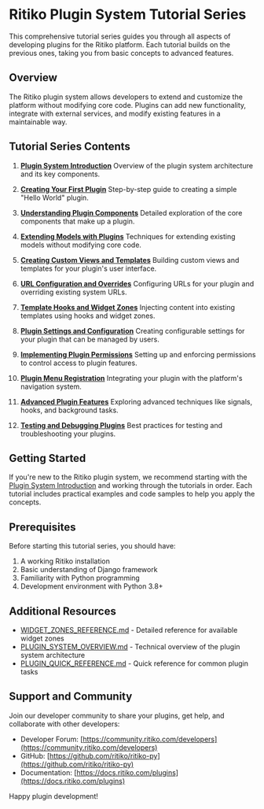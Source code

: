 # Ritiko Plugin System Tutorial Series

This comprehensive tutorial series guides you through all aspects of developing plugins for the Ritiko platform. Each tutorial builds on the previous ones, taking you from basic concepts to advanced features.

## Overview

The Ritiko plugin system allows developers to extend and customize the platform without modifying core code. Plugins can add new functionality, integrate with external services, and modify existing features in a maintainable way.

## Tutorial Series Contents

1. **[Plugin System Introduction](./01_PLUGIN_SYSTEM_INTRODUCTION.md)**
   Overview of the plugin system architecture and its key components.

2. **[Creating Your First Plugin](./02_CREATING_YOUR_FIRST_PLUGIN.md)**
   Step-by-step guide to creating a simple "Hello World" plugin.

3. **[Understanding Plugin Components](./03_UNDERSTANDING_PLUGIN_COMPONENTS.md)**
   Detailed exploration of the core components that make up a plugin.

4. **[Extending Models with Plugins](./04_EXTENDING_MODELS_WITH_PLUGINS.md)**
   Techniques for extending existing models without modifying core code.

5. **[Creating Custom Views and Templates](./05_CREATING_CUSTOM_VIEWS_AND_TEMPLATES.md)**
   Building custom views and templates for your plugin's user interface.

6. **[URL Configuration and Overrides](./06_URL_CONFIGURATION_AND_OVERRIDES.md)**
   Configuring URLs for your plugin and overriding existing system URLs.

7. **[Template Hooks and Widget Zones](./07_TEMPLATE_HOOKS_AND_WIDGET_ZONES.md)**
   Injecting content into existing templates using hooks and widget zones.

8. **[Plugin Settings and Configuration](./08_PLUGIN_SETTINGS_AND_CONFIGURATION.md)**
   Creating configurable settings for your plugin that can be managed by users.

9. **[Implementing Plugin Permissions](./09_IMPLEMENTING_PLUGIN_PERMISSIONS.md)**
   Setting up and enforcing permissions to control access to plugin features.

10. **[Plugin Menu Registration](./10_PLUGIN_MENU_REGISTRATION.md)**
    Integrating your plugin with the platform's navigation system.

11. **[Advanced Plugin Features](./11_ADVANCED_PLUGIN_FEATURES.md)**
    Exploring advanced techniques like signals, hooks, and background tasks.

12. **[Testing and Debugging Plugins](./12_TESTING_AND_DEBUGGING_PLUGINS.md)**
    Best practices for testing and troubleshooting your plugins.

## Getting Started

If you're new to the Ritiko plugin system, we recommend starting with the [Plugin System Introduction](./01_PLUGIN_SYSTEM_INTRODUCTION.md) and working through the tutorials in order. Each tutorial includes practical examples and code samples to help you apply the concepts.

## Prerequisites

Before starting this tutorial series, you should have:

1. A working Ritiko installation
2. Basic understanding of Django framework
3. Familiarity with Python programming
4. Development environment with Python 3.8+

## Additional Resources

- [WIDGET_ZONES_REFERENCE.md](../WIDGET_ZONES_REFERENCE.md) - Detailed reference for available widget zones
- [PLUGIN_SYSTEM_OVERVIEW.md](../PLUGIN_SYSTEM_OVERVIEW.md) - Technical overview of the plugin system architecture
- [PLUGIN_QUICK_REFERENCE.md](../PLUGIN_QUICK_REFERENCE.md) - Quick reference for common plugin tasks

## Support and Community

Join our developer community to share your plugins, get help, and collaborate with other developers:

- Developer Forum: [https://community.ritiko.com/developers](https://community.ritiko.com/developers)
- GitHub: [https://github.com/ritiko/ritiko-py](https://github.com/ritiko/ritiko-py)
- Documentation: [https://docs.ritiko.com/plugins](https://docs.ritiko.com/plugins)

Happy plugin development!
